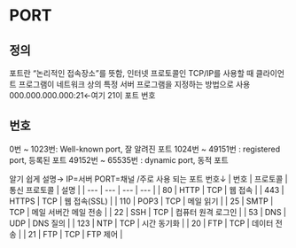 # PORT
## 정의
포트란 “논리적인 접속장소”를 뜻함, 인터넷 프로토콜인 TCP/IP를 사용할 때 클라이언트 프로그램이 네트워크 상의 특정 서버 프로그램을 지정하는 방법으로 사용  
000.000.000.000:21←여기 21이 포트 번호
## 번호
0번 ~ 1023번: Well-known port, 잘 알려진 포트
1024번 ~ 49151번 : registered port, 등록된 포트
49152번 ~ 65535번 : dynamic port, 동적 포트

알기 쉽게 설명→ IP=서버 PORT=채널 /주로 사용 되는 포트 번호↓
| 번호 | 프로토콜 | 통신 프로토콜 | 설명 |
| --- | --- | --- | --- |
| 80 | HTTP | TCP | 웹 접속 |
| 443 | HTTPS | TCP | 웹 접속(SSL) |
| 110 | POP3 | TCP | 메일 읽기 |
| 25 | SMTP | TCP | 메일 서버간 메일 전송 |
| 22 | SSH | TCP | 컴퓨터 원격 로그인 |
| 53 | DNS | UDP | DNS 질의 |
| 123 | NTP | TCP | 시간 동기화 |
| 20 | FTP | TCP | 데이터 전송 |
| 21 | FTP | TCP | FTP 제어 |
